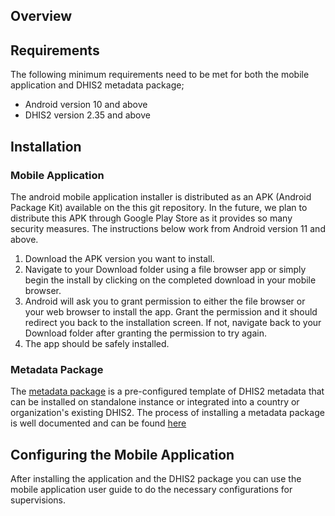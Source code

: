 ## Overview
## Requirements
The following minimum requirements need to be met for both the mobile application and DHIS2 metadata package;
* Android version 10 and above
* DHIS2 version 2.35 and above
## Installation
### Mobile Application
The android mobile application installer is distributed as an APK (Android Package Kit) available on the this git repository. In the future, we plan to distribute this APK through Google Play Store as it provides so many security measures. The instructions below work from Android version 11 and above.
1.  Download the APK version you want to install.
2.  Navigate to your Download folder using a file browser app or simply begin the install by clicking on the completed download in your mobile browser.
3.  Android will ask you to grant permission to either the file browser or your web browser to install the app. Grant the permission and it should redirect you back to the installation screen. If not, navigate back to your Download folder after granting the permission to try again.
4. The app should be safely installed.
### Metadata Package
The <a href="https://github.com/diaodiallo/mdqa_dhis_package">metadata package</a> is a pre-configured template of DHIS2 metadata that can be installed on standalone instance or integrated into a country or organization's existing DHIS2. The process of installing a metadata package is well documented and can be found <a href="https://docs.dhis2.org/en/topics/metadata/immunization/immunization-aggregate/installation.html">here</a>
## Configuring the Mobile Application
After installing the application and the DHIS2 package you can use the mobile application user guide to do the necessary configurations for supervisions.
